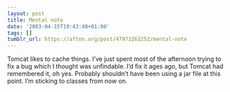 ```yaml
---
layout: post
title: Mental note
date: '2003-04-15T19:43:40+01:00'
tags: []
tumblr_url: https://aftnn.org/post/47973263252/mental-note
---
```

<p>Tomcat likes to cache things. I&rsquo;ve just spent most of the afternoon trying to fix a bug which I thought was unfindable. I&rsquo;d fix it ages ago, but Tomcat had remembered it, oh yes. Probably shouldn&rsquo;t have been using a jar file at this point. I&rsquo;m sticking to classes from now on.</p>

